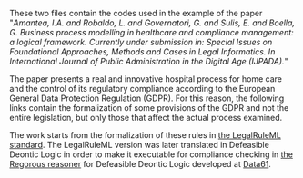 These two files contain the codes used in the example of the paper "_Amantea, I.A. and Robaldo, L. and Governatori, G. and Sulis, E. and Boella, G. Business process modelling in healthcare and compliance management: a logical framework. Currently under submission in: Special Issues on Foundational Approaches, Methods and Cases in Legal Informatics. In International Journal of Public Administration in the Digital Age (IJPADA)._"
 
The paper presents a real and innovative hospital process for home care and the control of its regulatory compliance according to the European General Data Protection Regulation (GDPR). For this reason, the following links contain the formalization of some provisions of the GDPR and not the entire legislation, but only those that affect the actual process examined.
 
The work starts from the formalization of these rules in <a href="https://www.oasis-open.org/committees/legalruleml">the LegalRuleML standard</a>. The LegalRuleML version was later translated in Defeasible Deontic Logic in order to make it executable for compliance checking in <a href="https://research.csiro.au/data61/regorous">the Regorous reasoner</a> for Defeasible Deontic Logic developed at <a href="https://research.csiro.au/data61/">Data61</a>.
